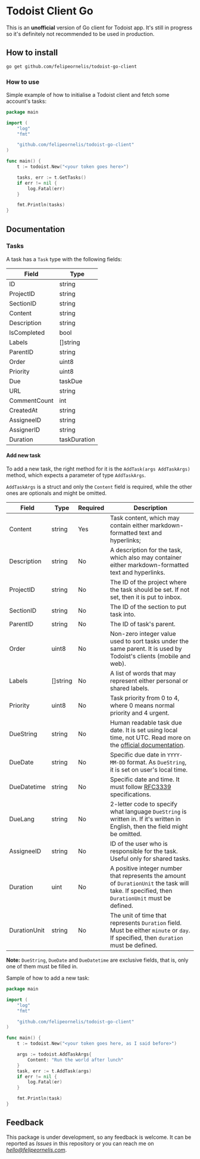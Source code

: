 # Todoist Client Go

This is an **unofficial** version of Go client for Todoist app. It's still in progress so it's definitely not recommended to be used in production.

## How to install
```bash
go get github.com/felipeornelis/todoist-go-client
```

### How to use

Simple example of how to initialise a Todoist client and fetch some account's tasks:

```go
package main

import (
    "log"
    "fmt"

    "github.com/felipeornelis/todoist-go-client"
)

func main() {
    t := todoist.New("<your token goes here>")

    tasks, err := t.GetTasks()
    if err != nil {
        log.Fatal(err)
    }

    fmt.Println(tasks)
}
```

## Documentation

### Tasks

A task has a `Task` type with the following fields:

| Field | Type   |
|-------|----------------------|
| ID    | string |
| ProjectID |    string |
| SectionID |    string |
| Content |      string |
| Description |  string |
| IsCompleted |  bool |
| Labels |       []string |
| ParentID |     string |
| Order |        uint8 |
| Priority |     uint8 |
| Due |          taskDue |
| URL |          string |
| CommentCount | int |
| CreatedAt |    string       |
| AssigneeID |   string       |
| AssignerID |   string       |
| Duration |     taskDuration |

#### Add new task

To add a new task, the right method for it is the `AddTask(args AddTaskArgs)` method, which expects a parameter of type `AddTaskArgs`.

`AddTaskArgs` is a struct and only the `Content` field is required, while the other ones are optionals and might be omitted.

| Field | Type | Required | Description |
|-------|------|----------|-------------|
| Content | string | Yes | Task content, which may contain either markdown-formatted text and hyperlinks; |
| Description | string | No | A description for the task, which also may container either markdown-formatted text and hyperlinks. |
| ProjectID | string | No | The ID of the project where the task should be set. If not set, then it is put to inbox. |
| SectionID | string | No | The ID of the section to put task into. |
| ParentID | string | No | The ID of task's parent. |
| Order | uint8 | No | Non-zero integer value used to sort tasks under the same parent. It is used by Todoist's clients (mobile and web). |
| Labels | []string | No | A list of words that may represent either personal or shared labels. |
| Priority | uint8 | No | Task priority from 0 to 4, where 0 means normal priority and 4 urgent. |
| DueString | string | No | Human readable task due date. It is set using local time, not UTC. Read more on the [official documentation](https://todoist.com/help/articles/due-dates-and-times). |
| DueDate | string | No | Specific due date in `YYYY-MM-DD` format. As `DueString`, it is set on user's local time. |
| DueDatetime | string | No | Specific date and time. It must follow [RFC3339](https://www.ietf.org/rfc/rfc3339.txt) specifications. |
| DueLang | string | No | 2-letter code to specify what language `DueString` is written in. If it's written in English, then the field might be omitted.  |
| AssigneeID | string | No | ID of the user who is responsible for the task. Useful only for shared tasks. |
| Duration | uint | No | A positive integer number that represents the amount of `DurationUnit` the task will take. If specified, then `DurationUnit` must be defined. |
| DurationUnit | string | No | The unit of time that represents `Duration` field. Must be either `minute` or `day`. If specified, then `duration` must be defined. |

<!-- **Note**: if `Duration` field is specified, you must also specify `DurationUnit` and vice-versa. `DurationUnit` must be either `minute` or `day`. Check the [official documentation](https://developer.todoist.com/rest/v2/#create-a-new-task) for more information. -->
**Note:** `DueString`, `DueDate` and `DueDatetime` are exclusive fields, that is, only one of them must be filled in.

Sample of how to add a new task:

```go
package main

import (
    "log"
    "fmt"

    "github.com/felipeornelis/todoist-go-client"
)

func main() {
    t := todoist.New("<your token goes here, as I said before>")

    args := todoist.AddTaskArgs{
        Content: "Run the world after lunch"
    }
    task, err := t.AddTask(args)
    if err != nil {
        log.Fatal(er)
    }

    fmt.Println(task)
}
```

## Feedback

This package is under development, so any feedback is welcome. It can be reported as *Issues* in this repository or you can reach me on *hello@felipeornelis.com*.

